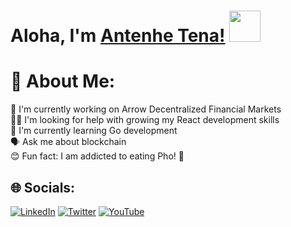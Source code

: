 # Aloha, I'm [Antenhe Tena!](https://www.linkedin.com/in/tenaa/) <img src = "https://raw.githubusercontent.com/MartinHeinz/MartinHeinz/master/wave.gif" width = 50px>

# 💫 About Me:
🦾 I'm currently working on Arrow Decentralized Financial Markets<br>🤞🏽 I'm looking for help with growing my React development skills<br>🧠 I'm currently learning Go development<br>🗣 Ask me about blockchain<br>😊 Fun fact: I am addicted to eating Pho!  🍲


## 🌐 Socials:
[![LinkedIn](https://img.shields.io/badge/LinkedIn-%230077B5.svg?logo=linkedin&logoColor=white)](https://linkedin.com/in/tenaa) [![Twitter](https://img.shields.io/badge/Twitter-%231DA1F2.svg?logo=Twitter&logoColor=white)](https://twitter.com/tena_codes) [![YouTube](https://img.shields.io/badge/YouTube-%23FF0000.svg?logo=YouTube&logoColor=white)](https://youtube.com/c/TenaCodes) 

  
